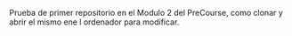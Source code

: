 Prueba de primer repositorio en el Modulo 2 del PreCourse, como clonar y abrir el mismo ene l ordenador para modificar.